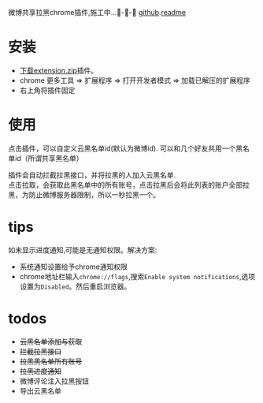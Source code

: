 微博共享拉黑chrome插件,施工中...🚧-🚧-🚧
[github](https://github.com/lxhyl/weibo-share-blacklist).[readme](https://lxhyl.cn/weibo-share-blacklist/)

# 安装

* [下载extension.zip](https://github.com/lxhyl/weibo-share-blacklist/raw/master/extension.zip)插件。  
* chrome 更多工具 => 扩展程序 => 打开开发者模式 => 加载已解压的扩展程序  
* 右上角将插件固定
 
# 使用  

点击插件，可以自定义云黑名单id(默认为微博id). 可以和几个好友共用一个黑名单id（所谓共享黑名单）   

插件会自动拦截拉黑接口，并将拉黑的人加入云黑名单.  
点击拉取，会获取此黑名单中的所有账号，点击拉黑后会将此列表的账户全部拉黑，为防止微博服务器限制，所以一秒拉黑一个。

# tips   

如未显示进度通知,可能是无通知权限。解决方案:
* 系统通知设置给予chrome通知权限  
* chrome地址栏输入`chrome://flags`,搜索`Enable system notifications`,选项设置为`Disabled`。然后重启浏览器。


# todos  

* ~~云黑名单添加与获取~~
* ~~拦截拉黑接口~~
* ~~拉黑黑名单所有账号~~
* ~~拉黑进度通知~~   
* 微博评论注入拉黑按钮    
* 导出云黑名单
